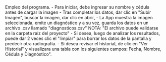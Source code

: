 Empleo del programa.
    - Para iniciar, debe ingresar su nombre y cédula antes de cargar la imagen 
    - Tras completar los datos, dar clic en "Subir Imagen", buscar la imagen, dar clic en abrir,
    - La App muestra la imagen seleccionada, emite un diagnóstico y a su vez, guarda los datos en un archivo .csv llamado "diagnosticos.csv"
    NOTA: "El archivo puede validarse en la carpeta raíz del proyecto"
    - Si desea, luego de analizar los resultados, puede dar 2 veces clic el "limpiar" para
    borrar los datos de la pantalla y predecir otra radiografía.
    - Si desea revisar el historial, de clic en "Ver Historial" y visualizara una tabla con los siguientes campos:
     Fecha, Nombre, Cédula y Diagnóstico".
